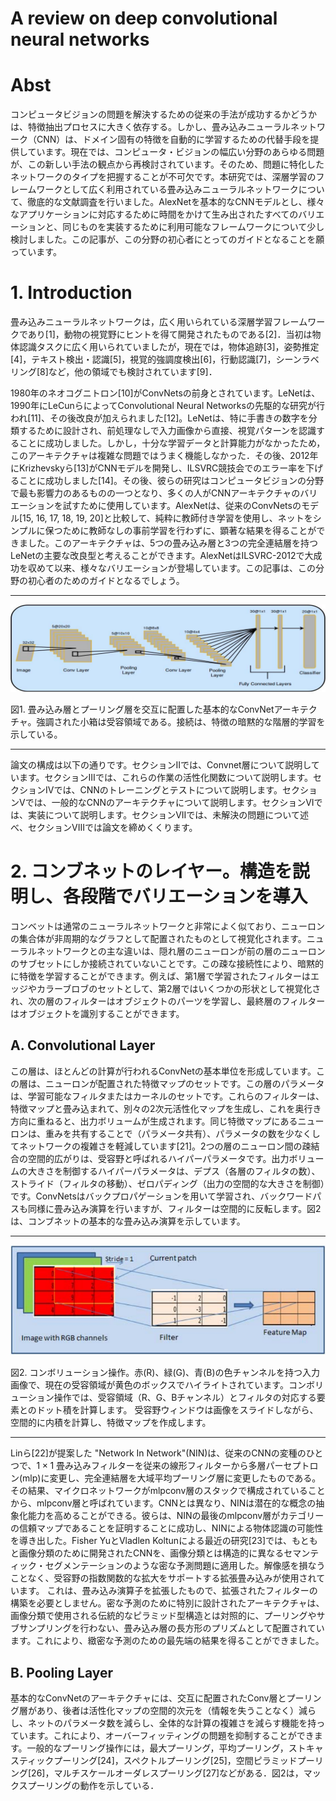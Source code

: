 # A review on deep convolutional neural networks

# Abst

コンピュータビジョンの問題を解決するための従来の手法が成功するかどうかは、特徴抽出プロセスに大きく依存する。しかし、畳み込みニューラルネットワーク（CNN）は、ドメイン固有の特徴を自動的に学習するための代替手段を提供しています。現在では、コンピュータ・ビジョンの幅広い分野のあらゆる問題が、この新しい手法の観点から再検討されています。そのため、問題に特化したネットワークのタイプを把握することが不可欠です。本研究では、深層学習のフレームワークとして広く利用されている畳み込みニューラルネットワークについて、徹底的な文献調査を行いました。AlexNetを基本的なCNNモデルとし、様々なアプリケーションに対応するために時間をかけて生み出されたすべてのバリエーションと、同じものを実装するために利用可能なフレームワークについて少し検討しました。この記事が、この分野の初心者にとってのガイドとなることを願っています。


# 1. Introduction

畳み込みニューラルネットワークは，広く用いられている深層学習フレームワークであり[1]，動物の視覚野にヒントを得て開発されたものである[2]．当初は物体認識タスクに広く用いられていましたが，現在では，物体追跡[3]，姿勢推定[4]，テキスト検出・認識[5]，視覚的強調度検出[6]，行動認識[7]，シーンラベリング[8]など，他の領域でも検討されています[9]．

1980年のネオコグニトロン[10]がConvNetsの前身とされています。LeNetは、1990年にLeCunらによってConvolutional Neural Networksの先駆的な研究が行われ[11]、その後改良が加えられました[12]。LeNetは、特に手書きの数字を分類するために設計され、前処理なしで入力画像から直接、視覚パターンを認識することに成功しました。しかし，十分な学習データと計算能力がなかったため，このアーキテクチャは複雑な問題ではうまく機能しなかった．その後、2012年にKrizhevskyら[13]がCNNモデルを開発し、ILSVRC競技会でのエラー率を下げることに成功しました[14]。その後、彼らの研究はコンピュータビジョンの分野で最も影響力のあるものの一つとなり、多くの人がCNNアーキテクチャのバリエーションを試すために使用しています。AlexNetは、従来のConvNetsのモデル[15, 16, 17, 18, 19, 20]と比較して、純粋に教師付き学習を使用し、ネットをシンプルに保つために教師なしの事前学習を行わずに、顕著な結果を得ることができました。このアーキテクチャは、5つの畳み込み層と3つの完全連結層を持つLeNetの主要な改良型と考えることができます。AlexNetはILSVRC-2012で大成功を収めて以来、様々なバリエーションが登場しています。この記事は、この分野の初心者のためのガイドとなるでしょう。

---

![fig1](https://raw.githubusercontent.com/rurusasu/paper/master/AI%E6%8A%80%E8%A1%93/CNN/A%20review%20on%20deep%20convolutional%20neural%20networks/%E7%94%BB%E5%83%8F/fig1.png)

図1. 畳み込み層とプーリング層を交互に配置した基本的なConvNetアーキテクチャ。強調された小箱は受容領域である。接続は、特徴の暗黙的な階層的学習を示している。

---

論文の構成は以下の通りです。セクションIIでは、Convnet層について説明しています。セクションIIIでは、これらの作業の活性化関数について説明します。セクションIVでは、CNNのトレーニングとテストについて説明します。セクションVでは、一般的なCNNのアーキテクチャについて説明します。セクションVIでは、実装について説明します。セクションVIIでは、未解決の問題について述べ、セクションVIIIでは論文を締めくくります。

# 2. コンブネットのレイヤー。構造を説明し、各段階でバリエーションを導入

コンベットは通常のニューラルネットワークと非常によく似ており、ニューロンの集合体が非周期的なグラフとして配置されたものとして視覚化されます。ニューラルネットワークとの主な違いは、隠れ層のニューロンが前の層のニューロンのサブセットにしか接続されていないことです。この疎な接続性により、暗黙的に特徴を学習することができます。例えば、第1層で学習されたフィルターはエッジやカラーブロブのセットとして、第2層ではいくつかの形状として視覚化され、次の層のフィルターはオブジェクトのパーツを学習し、最終層のフィルターはオブジェクトを識別することができます。

## A.  Convolutional Layer

この層は、ほとんどの計算が行われるConvNetの基本単位を形成しています。この層は、ニューロンが配置された特徴マップのセットです。この層のパラメータは、学習可能なフィルタまたはカーネルのセットです。これらのフィルターは、特徴マップと畳み込まれて、別々の2次元活性化マップを生成し、これを奥行き方向に重ねると、出力ボリュームが生成されます。同じ特徴マップにあるニューロンは、重みを共有することで（パラメータ共有）、パラメータの数を少なくしてネットワークの複雑さを軽減しています[21]。2つの層のニューロン間の疎結合の空間的広がりは、受容野と呼ばれるハイパーパラメータです。出力ボリュームの大きさを制御するハイパーパラメータは、デプス（各層のフィルタの数）、ストライド（フィルタの移動）、ゼロパディング（出力の空間的な大きさを制御）です。ConvNetsはバックプロパゲーションを用いて学習され、バックワードパスも同様に畳み込み演算を行いますが、フィルターは空間的に反転します。図2は、コンブネットの基本的な畳み込み演算を示しています。

---

![fig2](https://raw.githubusercontent.com/rurusasu/paper/master/AI%E6%8A%80%E8%A1%93/CNN/A%20review%20on%20deep%20convolutional%20neural%20networks/%E7%94%BB%E5%83%8F/fig2.png)

図2. コンボリューション操作。赤(R)、緑(G)、青(B)の色チャンネルを持つ入力画像で、現在の受容領域が黄色のボックスでハイライトされています。コンボリューション操作では、受容領域（R、G、Bチャンネル）とフィルタの対応する要素とのドット積を計算します。 受容野ウィンドウは画像をスライドしながら、空間的に内積を計算し、特徴マップを作成します。

---

Linら[22]が提案した "Network In Network"(NIN)は、従来のCNNの変種のひとつで、$1 \times 1$ 畳み込みフィルターを従来の線形フィルターから多層パーセプトロン(mlp)に変更し、完全連結層を大域平均プーリング層に変更したものである。その結果、マイクロネットワークがmlpconv層のスタックで構成されていることから、mlpconv層と呼ばれています。CNNとは異なり、NINは潜在的な概念の抽象化能力を高めることができる。彼らは、NINの最後のmlpconv層がカテゴリーの信頼マップであることを証明することに成功し、NINによる物体認識の可能性を導き出した。Fisher YuとVladlen Koltunによる最近の研究[23]では、もともと画像分類のために開発されたCNNを、画像分類とは構造的に異なるセマンティック・セグメンテーションのような密な予測問題に適用した。解像感を損なうことなく、受容野の指数関数的な拡大をサポートする拡張畳み込みが使用されています。 これは、畳み込み演算子を拡張したもので、拡張されたフィルターの構築を必要としません。密な予測のために特別に設計されたアーキテクチャは、画像分類で使用される伝統的なピラミッド型構造とは対照的に、プーリングやサブサンプリングを行わない、畳み込み層の長方形のプリズムとして配置されています。これにより、緻密な予測のための最先端の結果を得ることができました。

## B. Pooling Layer

基本的なConvNetのアーキテクチャには、交互に配置されたConv層とプーリング層があり、後者は活性化マップの空間的次元を（情報を失うことなく）減らし、ネットのパラメータ数を減らし、全体的な計算の複雑さを減らす機能を持っています。これにより、オーバーフィッティングの問題を抑制することができます。一般的なプーリング操作には，最大プーリング，平均プーリング，ストキャスティックプーリング[24]，スペクトルプーリング[25]，空間ピラミッドプーリング[26]，マルチスケールオーダレスプーリング[27]などがある．図2は，マックスプーリングの動作を示している．